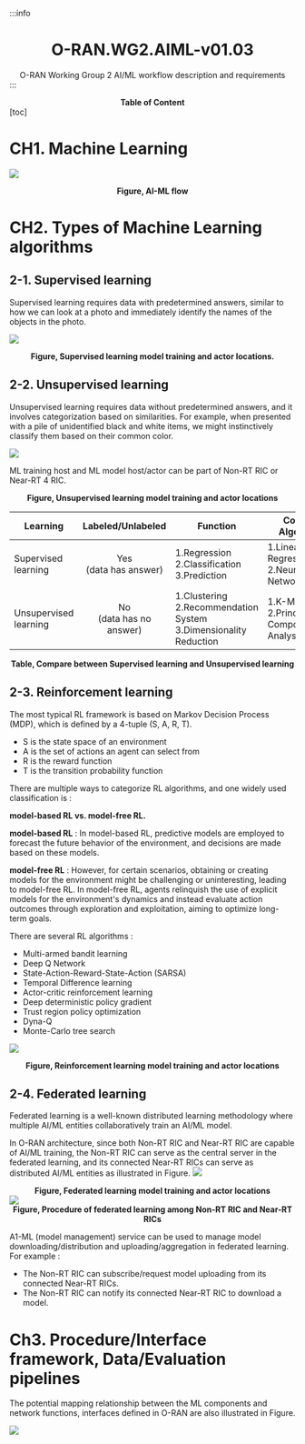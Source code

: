 :::info
# <center>O-RAN.WG2.AIML-v01.03</center>
<center>O-RAN Working Group 2 AI/ML workflow description and requirements</center>
:::

**<center>Table of Content</center>**
[toc]
# CH1. Machine Learning

![](https://hackmd.io/_uploads/rkAm_20n3.png)
**<center>Figure, AI-ML flow</center>**

# CH2. Types of Machine Learning algorithms
## 2-1. Supervised learning
Supervised learning requires data with predetermined answers, similar to how we can look at a photo and immediately identify the names of the objects in the photo.

![](https://hackmd.io/_uploads/BJGyddJT3.png)

**<center>Figure, Supervised learning model training and actor locations.</center>**

## 2-2. Unsupervised learning
Unsupervised learning requires data without predetermined answers, and it involves categorization based on similarities. For example, when presented with a pile of unidentified black and white items, we might instinctively classify them based on their common color.

![](https://hackmd.io/_uploads/SJAi8py6n.png)

ML training host and ML model host/actor can be part of Non-RT RIC or Near-RT 
4 RIC. 

**<center>Figure, Unsupervised learning model training and actor locations</center>**

| Learning | Labeled/Unlabeled | Function |Common Algorithms |
| -------- | -------- | -------- |-------- |
| Supervised learning     | <center>Yes <br>(data has answer)</br></center>     | 1.Regression 2.Classification 3.Prediction     |1.Linear/Logistic Regression <br>2.Neural Network</br>     |
| Unsupervised learning   | <center>No <br>(data has no answer)</br></center>    |1.Clustering 2.Recommendation System 3.Dimensionality Reduction     |1.K-Means <br>2.Principal Component Analysis (PCA)</br>     |

**<center>Table, Compare between Supervised learning and Unsupervised learning</center>**

## 2-3. Reinforcement learning 
The most typical RL framework is based on Markov Decision Process (MDP), which is defined by a 4-tuple (S, A, R, T).

- S is the state space of an environment
- A is the set of actions an agent can select from
- R is the reward function
- T is the transition probability function

There are multiple ways to categorize RL algorithms, and one widely used classification is : 

**model-based RL vs. model-free RL.**

**model-based RL** : In model-based RL, predictive models are employed to forecast the future behavior of the environment, and decisions are made based on these models.

**model-free RL** : However, for certain scenarios, obtaining or creating models for the environment might be challenging or uninteresting, leading to model-free RL. In model-free RL, agents relinquish the use of explicit models for the environment's dynamics and instead evaluate action outcomes through exploration and exploitation, aiming to optimize long-term goals.

There are several RL algorithms :

- Multi-armed bandit learning
- Deep Q Network
- State-Action-Reward-State-Action (SARSA)
- Temporal Difference learning
- Actor-critic reinforcement learning
- Deep deterministic policy gradient
- Trust region policy optimization
- Dyna-Q
- Monte-Carlo tree search

![](https://hackmd.io/_uploads/rJFdEAy62.png)
**<center>Figure, Reinforcement learning model training and actor locations</center>**

## 2-4. Federated learning
Federated learning is a well-known distributed learning methodology where multiple AI/ML entities collaboratively train an AI/ML model. 

In O-RAN architecture, since both Non-RT RIC and Near-RT RIC are capable of AI/ML training, the Non-RT RIC can serve as the central server in the federated learning, and its connected Near-RT RICs can serve as distributed AI/ML entities as illustrated in Figure.
![](https://hackmd.io/_uploads/SJ_F_elTh.png)
**<center>Figure, Federated learning model training and actor locations</center>**
![](https://hackmd.io/_uploads/SJYnueeT3.png)
**<center>Figure, Procedure of federated learning among Non-RT RIC and Near-RT RICs</center>**

A1-ML (model management) service can be used to manage model downloading/distribution and uploading/aggregation in federated learning. For example : 
- The Non-RT RIC can subscribe/request model uploading from its connected Near-RT RICs.
- The Non-RT RIC can notify its connected Near-RT RIC to download a model.

# Ch3. Procedure/Interface framework, Data/Evaluation pipelines
The potential mapping relationship between the ML components and network functions, interfaces defined in O-RAN are also illustrated in Figure.

![](https://hackmd.io/_uploads/S1lbMSxan.png)
